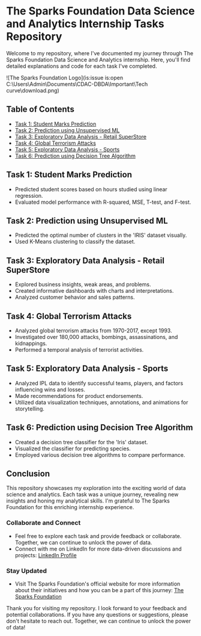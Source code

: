 # The Sparks Foundation Data Science and Analytics Internship Tasks Repository

Welcome to my repository, where I've documented my journey through The Sparks Foundation Data Science and Analytics internship. Here, you'll find detailed explanations and code for each task I've completed.

![The Sparks Foundation Logo](is:issue is:open C:\Users\Admin\Documents\CDAC-DBDA\Important\Tech curve\download.png)

## Table of Contents

- [Task 1: Student Marks Prediction](#task-1-student-marks-prediction)
- [Task 2: Prediction using Unsupervised ML](#task-2-prediction-using-unsupervised-ml)
- [Task 3: Exploratory Data Analysis - Retail SuperStore](#task-3-exploratory-data-analysis-retail-superstore)
- [Task 4: Global Terrorism Attacks](#task-4-global-terrorism-attacks)
- [Task 5: Exploratory Data Analysis - Sports](#task-5-exploratory-data-analysis-sports)
- [Task 6: Prediction using Decision Tree Algorithm](#task-6-prediction-using-decision-tree-algorithm)

## Task 1: Student Marks Prediction

- Predicted student scores based on hours studied using linear regression.
- Evaluated model performance with R-squared, MSE, T-test, and F-test.

## Task 2: Prediction using Unsupervised ML

- Predicted the optimal number of clusters in the 'IRIS' dataset visually.
- Used K-Means clustering to classify the dataset.

## Task 3: Exploratory Data Analysis - Retail SuperStore

- Explored business insights, weak areas, and problems.
- Created informative dashboards with charts and interpretations.
- Analyzed customer behavior and sales patterns.

## Task 4: Global Terrorism Attacks

- Analyzed global terrorism attacks from 1970-2017, except 1993.
- Investigated over 180,000 attacks, bombings, assassinations, and kidnappings.
- Performed a temporal analysis of terrorist activities.

## Task 5: Exploratory Data Analysis - Sports

- Analyzed IPL data to identify successful teams, players, and factors influencing wins and losses.
- Made recommendations for product endorsements.
- Utilized data visualization techniques, annotations, and animations for storytelling.

## Task 6: Prediction using Decision Tree Algorithm

- Created a decision tree classifier for the 'Iris' dataset.
- Visualized the classifier for predicting species.
- Employed various decision tree algorithms to compare performance.

## Conclusion

This repository showcases my exploration into the exciting world of data science and analytics. Each task was a unique journey, revealing new insights and honing my analytical skills. I'm grateful to The Sparks Foundation for this enriching internship experience.

### Collaborate and Connect

- Feel free to explore each task and provide feedback or collaborate. Together, we can continue to unlock the power of data.
- Connect with me on LinkedIn for more data-driven discussions and projects: [LinkedIn Profile](https://www.linkedin.com/in/suyog-ubhare-7127a9192/)

### Stay Updated

- Visit The Sparks Foundation's official website for more information about their initiatives and how you can be a part of this journey: [The Sparks Foundation](https://internship.thesparksfoundation.info/)

Thank you for visiting my repository. I look forward to your feedback and potential collaborations. If you have any questions or suggestions, please don't hesitate to reach out. Together, we can continue to unlock the power of data!

